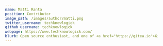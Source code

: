 ```yaml
---
name: Matti Ranta
position: Contributor
image_path: /images/author/matti.png
twitter_username: techknowlogick
github_username: techknowlogick
webpage: https://www.techknowlogick.com/
blurb: Open source enthusiast, and one of <a href="https://gitea.io">Gitea's</a> project leads.
---
```

